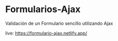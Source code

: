 # Formularios-Ajax

Validación de un Formulario sencillo utilizando Ajax

live: https://formulario-ajax.netlify.app/

